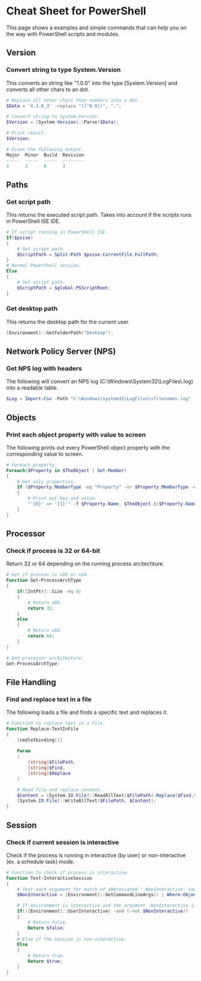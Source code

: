 # Cheat Sheet for PowerShell

This page shows a examples and simple commands that can help you on the way with PowerShell scripts and modules.


## Version

### Convert string to type System.Version

This converts an string like "1.0.0" into the type [System.Version] and converts all other chars to an dot.

```powershell
# Replace all other chars than numbers into a dot.
$Data = '4.3.0_3' -replace "([^0-9])", ".";

# Convert string to System.Version.
$Version = [System.Version]::Parse($Data);

# Print result.
$Version;

# Gives the following output.
Major  Minor  Build  Revision
-----  -----  -----  --------
4      3      0      3       
```



## Paths

### Get script path

This returns the executed script path. Takes into account if the scripts runs in PowerShell ISE IDE.

```powershell
# If script running in PowerSHell ISE.
If($psise)
{
    # Set script path.
    $ScriptPath = Split-Path $psise.CurrentFile.FullPath;
}
# Normal PowerShell session.
Else
{
    # Set script path.
    $ScriptPath = $global:PSScriptRoot;
}   
```

### Get desktop path

This returns the desktop path for the current user.

```powershell
[Environment]::GetFolderPath("Desktop");
```

## Network Policy Server (NPS)

### Get NPS log with headers

The following will convert an NPS log (C:\Windows\System32\LogFiles\\<filename>.log) into a readable table.

```powershell
$Log = Import-Csv -Path "C:\Windows\system32\LogFiles\<filename>.log" -Encoding UTF8 -Delimiter "," -Header "NPSServer","NPSService","Date","Hour","PacketType","ClientName","FQDNUserName","CallerIDStationTo","CallerIDStationFrom","CallBackNumber","FramedIP","NASSource","NASIPSource","NASPortSource","NASVendor","RadiusClientIP","RadiusClientName","TimestampEvent","NASPortLimit","NASPortType","ConnectInfo","Protocol","TypeUserOfService","AuthenticationType","NPSPolicyName","ReasonCode","Class","SessionTimeout","IdleTimeout","TerminationAction","EAPName","AcctStatusType","AcctDelayTime","AcctInputOctets","AcctOutputOctets","AcctSessionID","AcctAuth","AcctSessionTime","AcctInputPackets","AcctOutputPackets","AcctTerminateCause","AcctMultiSsnID","AcctLinkCount","AcctInterimInterval","TunnelType","TunnelMediumType","TunnelClientIP","TunnelServerIP","TunnelIdentifier","TunnelGroupID","TunnelAssignementID","TunnelPreference","MSAcctAuthType","MSAcctEAPType","MSRASVersion","MSRASVendor","MSCHAPError","MSCHAPDomain","MSMPPEEncryptionTypes","MSMPPEEncryptionPolicy","ProxyPolicyName","ProviderType","ProviderName","RemoteRadiusAuthenticationIP","MSRASClientName","MSRASClientVersion";
```



## Objects

### Print each object property with value to screen

The following prints out every PowerShell object property with the corresponding value to screen.

```powershell
# Foreach property.
Foreach($Property in $TheObject | Get-Member)
{
    # Get only properties.
    If ($Property.MemberType -eq "Property" -or $Property.MemberType -eq "NoteProperty" -and $Property.Name -notlike "__*")
    {
        # Print out key and value.
        "'{0}' => '{1}'" -f $Property.Name, $TheObject.$($Property.Name);
    }
}
```



## Processor

### Check if process is 32 or 64-bit

Return 32 or 64 depending on the running process arcitechture.

```powershell
# Get if process is x86 or x64.
Function Get-ProcessArchType
{
    if([IntPtr]::Size -eq 4)
    {
        # Return x86.
        return 32;
    }
    else
    {
        # Return x64.
        return 64;
    }
}

# Get processor architecture.
Get-ProcessArchType;
```



## File Handling

### Find and replace text in a file

The following loads a file and finds a specific text and replaces it.

```powershell
# Function to replace text in a file.
Function Replace-TextInFile
{
    [cmdletbinding()]
    
    Param
    (
        [string]$FilePath,
        [string]$Find,
        [string]$Replace
    )

    # Read file and replace content.
    $Content = [System.IO.File]::ReadAllText($FilePath).Replace($Find,$Replace);
    [System.IO.File]::WriteAllText($FilePath, $Content);
} 
```

## Session

### Check if current session is interactive

Check if the process is running in interactive (by user) or non-interactive (ex. a schedule task) mode.

```powershell
# Function to check if process is interactive.
Function Test-InteractiveSession
{
    # Test each argument for match of abbreviated '-NonInteractive' command.
    $NonInteractive = [Environment]::GetCommandLineArgs() | Where-Object{ $_ -like '-NonInteractive' };

    # If environment is interactive and the argument -NonInteractive is not set.
    If(([Environment]::UserInteractive) -and (-not $NonInteractive))
    {
        # Return false.
        Return $false;
    }
    # Else if the session is non-interactive.
    Else
    {
        # Return true.
        Return $true;
    }
}
```

